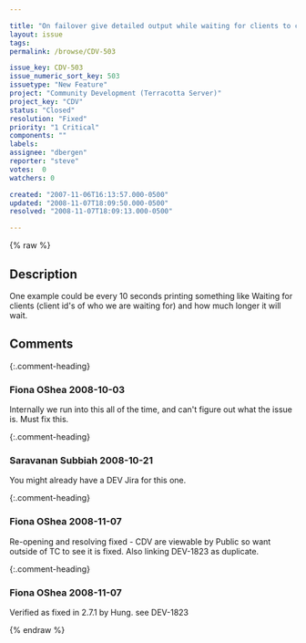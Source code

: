 ```yaml
---

title: "On failover give detailed output while waiting for clients to connect..."
layout: issue
tags: 
permalink: /browse/CDV-503

issue_key: CDV-503
issue_numeric_sort_key: 503
issuetype: "New Feature"
project: "Community Development (Terracotta Server)"
project_key: "CDV"
status: "Closed"
resolution: "Fixed"
priority: "1 Critical"
components: ""
labels: 
assignee: "dbergen"
reporter: "steve"
votes:  0
watchers: 0

created: "2007-11-06T16:13:57.000-0500"
updated: "2008-11-07T18:09:50.000-0500"
resolved: "2008-11-07T18:09:13.000-0500"

---
```




{% raw %}



## Description

<div markdown="1" class="description">

One example could be every 10 seconds printing something like
Waiting for clients (client id's of who we are waiting for) and how much longer it will wait.

</div>

## Comments


{:.comment-heading}
### **Fiona OShea** <span class="date">2008-10-03</span>

<div markdown="1" class="comment">

Internally we run into this all of the time, and can't figure out what the issue is. Must fix this.

</div>


{:.comment-heading}
### **Saravanan Subbiah** <span class="date">2008-10-21</span>

<div markdown="1" class="comment">

You might already have a DEV Jira for this one.

</div>


{:.comment-heading}
### **Fiona OShea** <span class="date">2008-11-07</span>

<div markdown="1" class="comment">

Re-opening and resolving fixed - CDV are viewable by Public so want outside of TC to see it is fixed.
Also linking DEV-1823 as duplicate.

</div>


{:.comment-heading}
### **Fiona OShea** <span class="date">2008-11-07</span>

<div markdown="1" class="comment">

Verified as fixed in 2.7.1 by Hung. see DEV-1823

</div>



{% endraw %}
